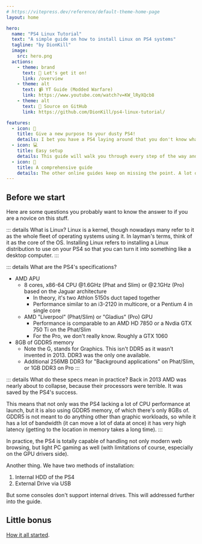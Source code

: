 ```yaml
---
# https://vitepress.dev/reference/default-theme-home-page
layout: home

hero:
  name: "PS4 Linux Tutorial"
  text: "A simple guide on how to install Linux on PS4 systems"
  tagline: "by DionKill"
  image:
    src: hero.png
  actions:
    - theme: brand
      text: 🏁 Let's get it on!
      link: /overview
    - theme: alt
      text: 📹 YT Guide (Modded Warfare)
      link: https://www.youtube.com/watch?v=KW_lRyXQcb8
    - theme: alt
      text: 📖 Source on GitHub
      link: https://github.com/DionKill/ps4-linux-tutorial/

features:
  - icon: 🧹
    title: Give a new purpose to your dusty PS4!
    details: I bet you have a PS4 laying around that you don't know what to do with. Even after modding it, there's very little that makes the PS4 a special console. But you can give it a new life with Linux, and run PC games on it!
  - icon: 💻
    title: Easy setup
    details: This guide will walk you through every step of the way and will explain to you not just how to install, but also to setup Linux in general, how to maintain it very easily and make it a usable everyday OS- because why not.
  - icon: 📖
    title: A comprehensive guide
    details: The other online guides keep on missing the point. A lot of them either lack information, or are simply bad documented. This guide is made from the ground up by pure rage because nobody has one that details everything.
---
```

## Before we start
Here are some questions you probably want to know the answer to if you are a novice on this stuff.

::: details What is Linux?
Linux is a kernel, though nowadays many refer to it as the whole fleet of operating systems using it. In layman's terms, think of it as the core of the OS. Installing Linux refers to installing a Linux distribution to use on your PS4 so that you can turn it into something like a desktop computer.
:::

::: details What are the PS4's specifications?
- AMD APU
	- 8 cores, x86-64 CPU @1.6GHz (Phat and Slim) or @2.1GHz (Pro) based on the Jaguar architecture
		- In theory, it's two Athlon 5150s duct taped together
		- Performance similar to an i3-2120 in multicore, or a Pentium 4 in single core
	- AMD "Liverpool" (Phat/Slim) or "Gladius" (Pro) GPU
		- Performance is comparable to an AMD HD 7850 or a Nvdia GTX 750 Ti on the Phat/Slim
		- For the Pro, we don't really know. Roughly a GTX 1060
- 8GB of GDDR5 memory
  - Note the G, stands for Graphics. This isn't DDR5 as it wasn't invented in 2013. DDR3 was the only one available.
  - Additional 256MB DDR3 for "Background applications" on Phat/Slim, or 1GB DDR3 on Pro
:::

::: details What do these specs mean in practice?
Back in 2013 AMD was nearly about to collapse, because their processors were terrible. It was saved by the PS4's success.

This means that not only was the PS4 lacking a lot of CPU performance at launch, but it is also using GDDR5 memory, of which there's only 8GBs of. GDDR5 is not meant to do anything other than graphic workloads, so while it has a lot of bandwidth (it can move a lot of data at once) it has very high latency (getting to the location in memory takes a long time).
:::

In practice, the PS4 is totally capable of handling not only modern web browsing, but light PC gaming as well (with limitations of course, especially on the GPU drivers side).

Another thing. We have two methods of installation:
1. Internal HDD of the PS4
2. External Drive via USB

But some consoles don't support internal drives. This will addressed further into the guide.

## Little bonus
[How it all started](https://www.youtube.com/watch?v=QMiubC6LdTA).
